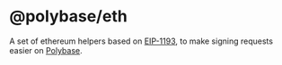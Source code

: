 # @polybase/eth

A set of ethereum helpers based on [EIP-1193](https://eips.ethereum.org/EIPS/eip-1193), to make signing requests easier on [Polybase](https://polybase.xyz).